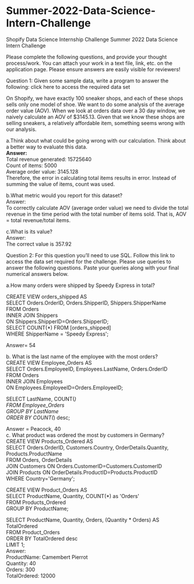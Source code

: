 # Summer-2022-Data-Science-Intern-Challenge
Shopify Data Science Internship Challenge
Summer 2022 Data Science Intern Challenge 

Please complete the following questions, and provide your thought process/work. You can attach your work in a text file, link, etc. on the application page. Please ensure answers are easily visible for reviewers!


Question 1: Given some sample data, write a program to answer the following: click here to access the required data set <br />

On Shopify, we have exactly 100 sneaker shops, and each of these shops sells only one model of shoe. We want to do some analysis of the average order value (AOV). When we look at orders data over a 30 day window, we naively calculate an AOV of $3145.13. Given that we know these shops are selling sneakers, a relatively affordable item, something seems wrong with our analysis.  <br />

a.Think about what could be going wrong with our calculation. Think about a better way to evaluate this data.  <br />
<b>Answer:</b> <br />
Total revenue generated: 15725640 <br />
Count of items: 5000 <br />
Average order value: 3145.128 <br />
Therefore, the error in calculating total items results in error. Instead of summing the value of items, count was used. <br />

b.What metric would you report for this dataset? <br />
Answer: <br />
To correctly calculate AOV (average order value) we need to divide the total revenue in the time period with the total number of items sold. That is, AOV = total revenue/total items. <br />

c.What is its value? <br />
Answer: <br />
The correct value is 357.92 <br />


Question 2: For this question you’ll need to use SQL. Follow this link to access the data set required for the challenge. Please use queries to answer the following questions. Paste your queries along with your final numerical answers below. <br />

a.How many orders were shipped by Speedy Express in total? <br />

CREATE VIEW orders_shipped AS <br />
SELECT Orders.OrderID, Orders.ShipperID, Shippers.ShipperName <br />
FROM Orders  <br />
INNER JOIN Shippers <br />
ON Shippers.ShipperID=Orders.ShipperID; <br />
SELECT COUNT(*) FROM [orders_shipped] <br />
WHERE ShipperName = 'Speedy Express'; <br />

Answer= 54 <br />


b.	What is the last name of the employee with the most orders? <br />
CREATE VIEW Employee_Orders AS  <br />
SELECT Orders.EmployeeID, Employees.LastName, Orders.OrderID <br />
FROM Orders <br />
INNER JOIN Employees <br />
ON Employees.EmployeeID=Orders.EmployeeID;  <br />

SELECT LastName, COUNT(*) <br />
FROM Employee_Orders <br />
GROUP BY LastName <br />
ORDER BY COUNT(*) desc; <br />

Answer = Peacock, 40 <br />
c.	What product was ordered the most by customers in Germany? <br />
CREATE VIEW Products_Ordered AS <br />
SELECT Orders.OrderID, Customers.Country, OrderDetails.Quantity, Products.ProductName <br />
FROM Orders, OrderDetails <br />
JOIN Customers ON Orders.CustomerID=Customers.CustomerID <br />
JOIN Products ON OrderDetails.ProductID=Products.ProductID <br />
WHERE Country='Germany'; <br />

CREATE VIEW Product_Orders AS <br />
SELECT ProductName, Quantity, COUNT(*) as 'Orders' <br />
FROM Products_Ordered <br />
GROUP BY ProductName; <br />

SELECT ProductName, Quantity, Orders, (Quantity * Orders) AS TotalOrdered <br />
FROM Product_Orders <br />
ORDER BY TotalOrdered desc <br />
LIMIT 1; <br />
Answer: <br />
ProductName: Camembert Pierrot <br />
Quantity: 40 <br />
Orders: 300 <br />
TotalOrdered: 12000 <br />
